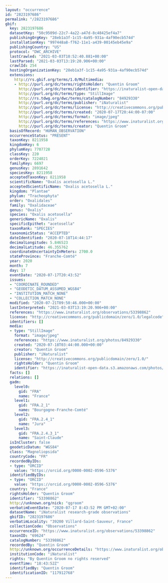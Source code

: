```yaml
---
layout: "occurrence"
id: "2823197686"
permalink: "/2823197686"
gbif:
  key: 2823197686
  datasetKey: "50c9509d-22c7-4a22-a47d-8c48425ef4a7"
  publishingOrgKey: "28eb1a3f-1c15-4a95-931a-4af90ecb574d"
  installationKey: "997448a8-f762-11e1-a439-00145eb45e9a"
  publishingCountry: "US"
  protocol: "DWC_ARCHIVE"
  lastCrawled: "2021-03-03T10:52:40.881+00:00"
  lastParsed: "2021-03-03T13:19:20.906+00:00"
  crawlId: 254
  hostingOrganizationKey: "28eb1a3f-1c15-4a95-931a-4af90ecb574d"
  extensions:
    http://rs.gbif.org/terms/1.0/Multimedia:
    - http://purl.org/dc/terms/rightsHolder: "Quentin Groom"
      http://purl.org/dc/terms/identifier: "https://inaturalist-open-data.s3.amazonaws.com/photos/84929330/original.jpeg?1595016328"
      http://purl.org/dc/terms/type: "StillImage"
      http://rs.tdwg.org/dwc/terms/catalogNumber: "84929330"
      http://purl.org/dc/terms/publisher: "iNaturalist"
      http://purl.org/dc/terms/license: "http://creativecommons.org/publicdomain/zero/1.0/"
      http://purl.org/dc/terms/created: "2020-07-17T20:44:00-07:00"
      http://purl.org/dc/terms/format: "image/jpeg"
      http://purl.org/dc/terms/references: "https://www.inaturalist.org/photos/84929330"
      http://purl.org/dc/terms/creator: "Quentin Groom"
  basisOfRecord: "HUMAN_OBSERVATION"
  occurrenceStatus: "PRESENT"
  taxonKey: 8211958
  kingdomKey: 6
  phylumKey: 7707728
  classKey: 220
  orderKey: 7224021
  familyKey: 6697
  genusKey: 2891642
  speciesKey: 8211958
  acceptedTaxonKey: 8211958
  scientificName: "Oxalis acetosella L."
  acceptedScientificName: "Oxalis acetosella L."
  kingdom: "Plantae"
  phylum: "Tracheophyta"
  order: "Oxalidales"
  family: "Oxalidaceae"
  genus: "Oxalis"
  species: "Oxalis acetosella"
  genericName: "Oxalis"
  specificEpithet: "acetosella"
  taxonRank: "SPECIES"
  taxonomicStatus: "ACCEPTED"
  dateIdentified: "2020-07-18T14:44:17"
  decimalLongitude: 5.846523
  decimalLatitude: 46.355762
  coordinateUncertaintyInMeters: 2700.0
  stateProvince: "Franche-Comté"
  year: 2020
  month: 7
  day: 17
  eventDate: "2020-07-17T20:43:52"
  issues:
  - "COORDINATE_ROUNDED"
  - "GEODETIC_DATUM_ASSUMED_WGS84"
  - "INSTITUTION_MATCH_NONE"
  - "COLLECTION_MATCH_NONE"
  modified: "2020-07-21T09:50:46.000+00:00"
  lastInterpreted: "2021-03-03T13:19:20.906+00:00"
  references: "https://www.inaturalist.org/observations/53398862"
  license: "http://creativecommons.org/publicdomain/zero/1.0/legalcode"
  identifiers: []
  media:
  - type: "StillImage"
    format: "image/jpeg"
    references: "https://www.inaturalist.org/photos/84929330"
    created: "2020-07-18T03:44:00.000+00:00"
    creator: "Quentin Groom"
    publisher: "iNaturalist"
    license: "http://creativecommons.org/publicdomain/zero/1.0/"
    rightsHolder: "Quentin Groom"
    identifier: "https://inaturalist-open-data.s3.amazonaws.com/photos/84929330/original.jpeg?1595016328"
  facts: []
  relations: []
  gadm:
    level0:
      gid: "FRA"
      name: "France"
    level1:
      gid: "FRA.2_1"
      name: "Bourgogne-Franche-Comté"
    level2:
      gid: "FRA.2.4_1"
      name: "Jura"
    level3:
      gid: "FRA.2.4.3_1"
      name: "Saint-Claude"
  isInCluster: false
  geodeticDatum: "WGS84"
  class: "Magnoliopsida"
  countryCode: "FR"
  recordedByIDs:
  - type: "ORCID"
    value: "https://orcid.org/0000-0002-0596-5376"
  identifiedByIDs:
  - type: "ORCID"
    value: "https://orcid.org/0000-0002-0596-5376"
  country: "France"
  rightsHolder: "Quentin Groom"
  identifier: "53398862"
  http://unknown.org/nick: "qgroom"
  verbatimEventDate: "2020-07-17 8:43:52 PM GMT+02:00"
  datasetName: "iNaturalist research-grade observations"
  gbifID: "2823197686"
  verbatimLocality: "39200 Villard-Saint-Sauveur, France"
  collectionCode: "Observations"
  occurrenceID: "https://www.inaturalist.org/observations/53398862"
  taxonID: "69624"
  catalogNumber: "53398862"
  recordedBy: "Quentin Groom"
  http://unknown.org/occurrenceDetails: "https://www.inaturalist.org/observations/53398862"
  institutionCode: "iNaturalist"
  rights: "By Quentin Groom no rights reserved"
  eventTime: "18:43:52Z"
  identifiedBy: "Quentin Groom"
  identificationID: "117912768"
---
```

